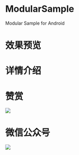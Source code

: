 # ModularSample
Modular Sample for Android

# 效果预览

# 详情介绍

# 赞赏
![](http://7q5c2h.com1.z0.glb.clouddn.com/wechatpay.JPG)
# 微信公众号
![](http://open.weixin.qq.com/qr/code/?username=MrWuXiaolong)
